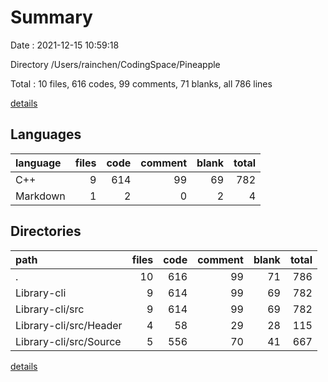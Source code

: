 # Summary

Date : 2021-12-15 10:59:18

Directory /Users/rainchen/CodingSpace/Pineapple

Total : 10 files,  616 codes, 99 comments, 71 blanks, all 786 lines

[details](details.md)

## Languages
| language | files | code | comment | blank | total |
| :--- | ---: | ---: | ---: | ---: | ---: |
| C++ | 9 | 614 | 99 | 69 | 782 |
| Markdown | 1 | 2 | 0 | 2 | 4 |

## Directories
| path | files | code | comment | blank | total |
| :--- | ---: | ---: | ---: | ---: | ---: |
| . | 10 | 616 | 99 | 71 | 786 |
| Library-cli | 9 | 614 | 99 | 69 | 782 |
| Library-cli/src | 9 | 614 | 99 | 69 | 782 |
| Library-cli/src/Header | 4 | 58 | 29 | 28 | 115 |
| Library-cli/src/Source | 5 | 556 | 70 | 41 | 667 |

[details](details.md)